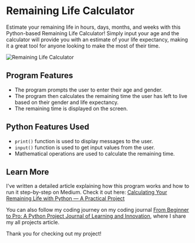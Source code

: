 # Remaining Life Calculator

Estimate your remaining life in hours, days, months, and weeks with this Python-based Remaining Life Calculator! Simply input your age and the calculator will provide you with an estimate of your life expectancy, making it a great tool for anyone looking to make the most of their time.

![Remaining Life Calculator](https://user-images.githubusercontent.com/29802859/219592827-4cca5d52-603d-444d-8822-303381ede616.png)

## Program Features

- The program prompts the user to enter their age and gender.
- The program then calculates the remaining time the user has left to live based on their gender and life expectancy.
- The remaining time is displayed on the screen.

## Python Features Used

- `print()` function is used to display messages to the user.
- `input()` function is used to get input values from the user.
- Mathematical operations are used to calculate the remaining time.

## Learn More

I've written a detailed article explaining how this program works and how to run it step-by-step on Medium. Check it out here: [Calculating Your Remaining Life with Python — A Practical Project](https://ajbrohi.medium.com/calculating-your-remaining-life-with-python-a-practical-project-ef5c4d87594b)

You can also follow my coding journey on my coding journal [From Beginner to Pro: A Python Project Journal of Learning and Innovation](https://medium.com/@ajbrohi/from-beginner-to-pro-a-python-project-journal-of-learning-and-innovation-60ede797a9c3), where I share my all projects article.

Thank you for checking out my project!
